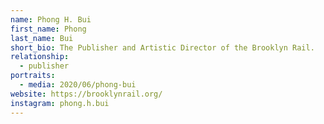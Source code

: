 ```yaml
---
name: Phong H. Bui
first_name: Phong
last_name: Bui
short_bio: The Publisher and Artistic Director of the Brooklyn Rail.
relationship:
  - publisher
portraits:
  - media: 2020/06/phong-bui
website: https://brooklynrail.org/
instagram: phong.h.bui
---
```

